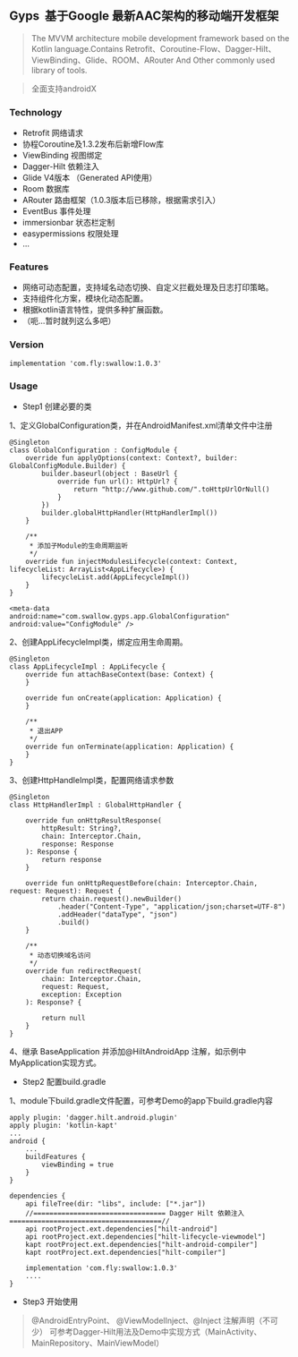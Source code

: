 ## Gyps  基于Google 最新AAC架构的移动端开发框架

>The MVVM architecture mobile development framework based on the Kotlin language.Contains Retrofit、Coroutine-Flow、Dagger-Hilt、ViewBinding、Glide、ROOM、ARouter And Other commonly used library of tools.

>全面支持androidX

### Technology

* Retrofit 网络请求
* 协程Coroutine及1.3.2发布后新增Flow库
* ViewBinding 视图绑定
* Dagger-Hilt 依赖注入
* Glide V4版本 （Generated API使用）
* Room 数据库
* ARouter 路由框架（1.0.3版本后已移除，根据需求引入）
* EventBus 事件处理
* immersionbar 状态栏定制
* easypermissions 权限处理
* ...


### Features

* 网络可动态配置，支持域名动态切换、自定义拦截处理及日志打印策略。
* 支持组件化方案，模块化动态配置。
* 根据kotlin语言特性，提供多种扩展函数。
* （呃...暂时就列这么多吧）

### Version

```
implementation 'com.fly:swallow:1.0.3'
```

### Usage

* Step1 创建必要的类

1、定义GlobalConfiguration类，并在AndroidManifest.xml清单文件中注册

```
@Singleton
class GlobalConfiguration : ConfigModule {
    override fun applyOptions(context: Context?, builder: GlobalConfigModule.Builder) {
        builder.baseurl(object : BaseUrl {
            override fun url(): HttpUrl? {
                return "http://www.github.com/".toHttpUrlOrNull()
            }
        })
        builder.globalHttpHandler(HttpHandlerImpl())
    }

    /**
     * 添加子Module的生命周期监听
     */
    override fun injectModulesLifecycle(context: Context, lifecycleList: ArrayList<AppLifecycle>) {
        lifecycleList.add(AppLifecycleImpl())
    }
}
```
```
<meta-data    android:name="com.swallow.gyps.app.GlobalConfiguration"    android:value="ConfigModule" />
```

2、创建AppLifecycleImpl类，绑定应用生命周期。

```
@Singleton
class AppLifecycleImpl : AppLifecycle {
    override fun attachBaseContext(base: Context) {
    }

    override fun onCreate(application: Application) {
    }

    /**
     * 退出APP
     */
    override fun onTerminate(application: Application) {
    }
}
```

3、创建HttpHandleImpl类，配置网络请求参数

```
@Singleton
class HttpHandlerImpl : GlobalHttpHandler {

    override fun onHttpResultResponse(
        httpResult: String?,
        chain: Interceptor.Chain,
        response: Response
    ): Response {
        return response
    }

    override fun onHttpRequestBefore(chain: Interceptor.Chain, request: Request): Request {
        return chain.request().newBuilder()
            .header("Content-Type", "application/json;charset=UTF-8")
            .addHeader("dataType", "json")
            .build()
    }

    /**
     * 动态切换域名访问
     */
    override fun redirectRequest(
        chain: Interceptor.Chain,
        request: Request,
        exception: Exception
    ): Response? {

        return null
    }
}
```

4、继承 BaseApplication 并添加@HiltAndroidApp 注解，如示例中MyApplication实现方式。

* Step2 配置build.gradle

1、module下build.gradle文件配置，可参考Demo的app下build.gradle内容

```
apply plugin: 'dagger.hilt.android.plugin'
apply plugin: 'kotlin-kapt'
...
android {
    ...
    buildFeatures {
        viewBinding = true
    }
}

dependencies {
    api fileTree(dir: "libs", include: ["*.jar"])
    //================================= Dagger Hilt 依赖注入 ======================================//
    api rootProject.ext.dependencies["hilt-android"]
    api rootProject.ext.dependencies["hilt-lifecycle-viewmodel"]
    kapt rootProject.ext.dependencies["hilt-android-compiler"]
    kapt rootProject.ext.dependencies["hilt-compiler"]
    
    implementation 'com.fly:swallow:1.0.3'
    ....
}
```

* Step3  开始使用

> @AndroidEntryPoint、 @ViewModelInject、@Inject  注解声明（不可少）
可参考Dagger-Hilt用法及Demo中实现方式（MainActivity、MainRepository、MainViewModel）

